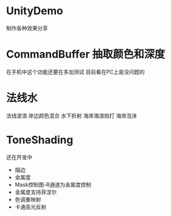 # UnityDemo
制作各种效果分享

# CommandBuffer 抽取颜色和深度



在手机中这个功能还要在多加测试
目前看在PC上是没问题的



# 法线水



法线波浪
岸边颜色混合
水下折射
海岸海浪拍打
海岸泡沫



# ToneShading



还在开发中

* 描边
* 金属度
* Mask控制图-R通道为金属度控制
* 金属度支持菲涅尔
* 色调重映射
* 卡通高光反射